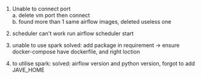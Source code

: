 1. Unable to connect port  
    a. delete vm port then connect  
    b. found more than 1 same airflow images, deleted useless one  

2. scheduler can't work
    run airflow scheduler start

3. unable to use spark solved: add package in requirement -> ensure docker-compose have dockerfile, and right loction
4. to utilise spark: solved: airflow version and python version, forgot to add JAVE_HOME